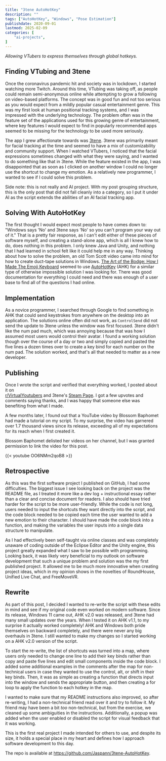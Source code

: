 ```yaml
---
title: "3tene AutoHotKey"
description: ""
tags: ["AutoHotKey", "Windows", "Pose Estimation"]
publishdate: 2020-09-01
lastmod: 2025-02-09
categories: [
    "ai-projects",
]
---
```


*Allowing VTubers to express themselves through global hotkeys.*

## Finding VTubing and 3tene
Once the coronavirus pandemic hit and society was in lockdown, I started watching more Twitch. 
Around this time, VTubing was taking off, as people could remain semi-anonymous online while
attempting to grow a following on video-based platforms. The concept was in good fun and not too serious
as you would expect from a mildly popular casual entertainment genre. This was my first look at human 
positional tracking systems, and I was impressed with the underlying technology. The problem often was in
the feature set of the applications used for this growing genre of entertainment, where key features I 
would expect to find in popularly recommended apps seemed to be missing for the technology to 
be used more seriously. 

The app I grew affectionate towards was [3tene](https://3tene.com/). 3tene was primarily meant for facial 
tracking at the time and seemed to have a mix of customizability and community support. When I watched VTubers, 
I noticed that the facial expressions sometimes changed with what they were saying, and I wanted to do 
something like that in 3tene. While the feature existed in the app, I was disappointed that as soon as I 
clicked on another window I could no longer use the shortcut to change my emotion. As a relatively new programmer, 
I wanted to see if I could solve this problem.

Side note: this is not really and AI project. With my post grouping structure, 
this is the only post that did not fall cleanly into a category, so I put it under AI 
as the script extends the abilities of an AI facial tracking app.

## Solving With AutoHotKey

The first thought I would expect most people to have comes down to: "Windows says 'No' and 3tene says 'No' so you 
can't program your way out of it." That is a pretty fair response, as I can't edit either of these pieces of software 
myself, and creating a stand-alone app, which is all I knew how to do, does nothing in this problem. I only knew Java 
and Unity, and nothing that I had learned in school felt like it could help me in any way. Thinking about 
how to solve the problem, an old Tom Scott video came into mind for how to create duct-tape solutions in Windows. 
[The Art of the Bodge: How I Made The Emoji Keyboard](https://youtu.be/lIFE7h3m40U) seemed to use 
[AutoHotKey](https://www.autohotkey.com/) (AHK) for a similar type of otherwise impossible solution I was looking for. 
There was good documentation for everything I could need and there was enough of a user base to find all of the questions I had online. 

## Implementation

As a novice programmer, I searched through Google to find something in AHK that could send keystrokes from anywhere on the
desktop into an application. The solutions online often did not work, as `ControlSend` did not send the update to 3tene 
unless the window was first focused. 3tene didn't like the num pad much, which was annoying because that was how I assumed most
users would control their avatar. I found a working solution though over the course of a day or two and simply copied and pasted the 
five lines a dozen times over to create a key bind for each number on the num pad. The solution worked, and that's all 
that needed to matter as a new developer.

## Publishing

Once I wrote the script and verified that everything worked, I posted about it on  
[r/VirtualYoutubers](https://www.reddit.com/r/VirtualYoutubers/comments/ikxoq1/solution_to_using_hotkeys_without_focus_on_3tene/)
and 3tene's [Steam Page](https://steamcommunity.com/app/871170/discussions/0/2945872608881921166/). I got a few upvotes and 
comments saying thanks, and I was happy that someone else was benefiting from what I made.

A few months later, I found out that a YouTube video by Blossom Baphomet had made a tutorial on my script.
To my surprise, the video has garnered over 1.7 thousand views since its release, 
exceeding all of my expectations for its reach when I first created it.

Blossom Baphomet delisted her videos on her channel, 
but I was granted permission to link the video for this post.

{{< youtube OO6NMm2qoB8 >}}

## Retrospective

As this was the first software project I published on GitHub, I had some difficulties. The biggest issue I see looking 
back on the project was the README file, as I treated it more like a dev log + instructional essay rather than a clear 
and concise document for readers. I also should have tried harder for the script to be more user-friendly. 
While the code is not long, users needed to input the shortcuts they want directly into the script, 
and the code block needed to be copied each time the user wanted to add a new emotion to their character. 
I should have made the code block into a function, and making the variables the user inputs into 
a single data structure to manipulate. 

As I had effectively been self-taught via online classes and was completely unaware of coding outside of the 
Eclipse Editor and the Unity engine, this project greatly expanded what I saw to be possible with programming. 
Looking back, it was likely very beneficial to my outlook on software development that such a unique 
problem and solution was the my first published project. It allowed me to be much more innovative when 
creating project ideas, which in my opinion shows in the novelties of RoundHouse, Unified Live Chat, and FreeMoveVR.

## Rewrite

As part of this post, I decided I wanted to re-write the script with these edits in mind and see if my 
original code even worked on modern software. Since its release, Windows 11 came out, AHK v2.0 was released, 
and 3tene had many small updates over the years. When I tested it on AHK v1.1, to my surprise it actually 
worked completely! AHK and Windows both pride themselves on backward completely, and there were never any 
big overhauls in 3tene. I still wanted to make my changes so I started working on a AHK v2.0 version of the script. 

To start the re-write, the list of shortcuts was turned into a map, where users only needed to change one line to add their 
key binds rather than copy and paste five lines and edit small components inside the code block. I added 
some additional examples in the comments after the map for non-technical users in case they wanted to use the control, alt, 
or shift in their key binds. Then, it was as simple as creating a function that directs input into the 
window and sends the appropriate button, and then creating a for loop to apply the function to each hotkey in the map.

I wanted to make sure that my README instructions also improved, so after re-writing, I had a non-technical friend 
read over it and try to follow it. My friend may have been a bit *too* non-technical, but from the exercise, 
we cleaned up some ambiguities in the instructions. Additionally, a popup was added when the user enabled or disabled
the script for visual feedback that it was working. 

This is the first real project I made intended for others to use, and despite its size, 
it holds a special place in my heart and defines how I approach software development to this day.

The repo is available at https://github.com/Jaspann/3tene-AutoHotKey.
